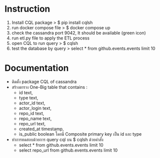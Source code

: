 # Instruction
1. Install CQL package > $ pip install cqlsh
2. run docker compose file > $ docker compose up
3. check the cassandra port 9042, It should be available (green icon)
4. run etl.py file to apply the ETL process
5. open CQL to run query > $ cqlsh
6. test the database by query > select * from github.events.events limit 10

# Documentation
- ติดตั้ง package CQL of cassandra
- สร้างตาราง One-Big table that contains :
    - id text,
    - type text,
    - actor_id text,
    - actor_login text,
    - repo_id text,
    - repo_name text,
    - repo_url text,
    - created_at timestamp,
    - is_public boolean
โดยมี Composite primary key เป็น id และ type
- ทำการทดสอบด้วยการ query cql บน $ cqlsh ด้วยคำสั่ง
    - select * from github.events.events limit 10
    - select repo_url from github.events.events limit 10